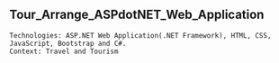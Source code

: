 ## Tour_Arrange_ASPdotNET_Web_Application
    Technologies: ASP.NET Web Application(.NET Framework), HTML, CSS, JavaScript, Bootstrap and C#.
    Context: Travel and Tourism
